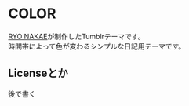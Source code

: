 # COLOR
[RYO NAKAE](http://brdr.jp)が制作したTumblrテーマです。  
時間帯によって色が変わるシンプルな日記用テーマです。


## Licenseとか
後で書く